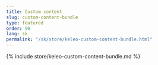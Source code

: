 ```yaml
---
title: Custom content
slug: custom-content-bundle
type: featured
order: 90
lang: sk
permalink: "/sk/store/keleo-custom-content-bundle.html"
---
```


{% include store/keleo-custom-content-bundle.md %}

